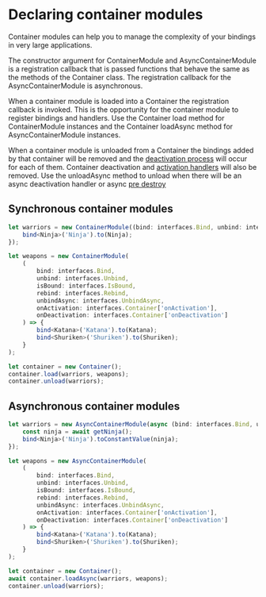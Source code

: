 # Declaring container modules

Container modules can help you to manage the complexity of your bindings in very large applications.

The constructor argument for ContainerModule and AsyncContainerModule is a registration callback that is passed functions that behave the same as the methods of the Container class. The registration callback for the AsyncContainerModule is asynchronous.

When a container module is loaded into a Container the registration callback is invoked. This is the opportunity for the container module to register bindings and handlers. Use the Container load method for ContainerModule instances and the Container loadAsync method for AsyncContainerModule instances.

When a container module is unloaded from a Container the bindings added by that container will be removed and the [deactivation process](../features-and-api/12_deactivation_handler.html) will occur for each of them. Container deactivation and [activation handlers](../features-and-api/11_activation_handler.html) will also be removed.
Use the unloadAsync method to unload when there will be an async deactivation handler or async [pre destroy](../features-and-api/26_pre_destroy.html)

## Synchronous container modules

```ts
let warriors = new ContainerModule((bind: interfaces.Bind, unbind: interfaces.Unbind) => {
	bind<Ninja>('Ninja').to(Ninja);
});

let weapons = new ContainerModule(
	(
		bind: interfaces.Bind,
		unbind: interfaces.Unbind,
		isBound: interfaces.IsBound,
		rebind: interfaces.Rebind,
		unbindAsync: interfaces.UnbindAsync,
		onActivation: interfaces.Container['onActivation'],
		onDeactivation: interfaces.Container['onDeactivation']
	) => {
		bind<Katana>('Katana').to(Katana);
		bind<Shuriken>('Shuriken').to(Shuriken);
	}
);

let container = new Container();
container.load(warriors, weapons);
container.unload(warriors);
```

## Asynchronous container modules

```ts
let warriors = new AsyncContainerModule(async (bind: interfaces.Bind, unbind: interfaces.Unbind) => {
	const ninja = await getNinja();
	bind<Ninja>('Ninja').toConstantValue(ninja);
});

let weapons = new AsyncContainerModule(
	(
		bind: interfaces.Bind,
		unbind: interfaces.Unbind,
		isBound: interfaces.IsBound,
		rebind: interfaces.Rebind,
		unbindAsync: interfaces.UnbindAsync,
		onActivation: interfaces.Container['onActivation'],
		onDeactivation: interfaces.Container['onDeactivation']
	) => {
		bind<Katana>('Katana').to(Katana);
		bind<Shuriken>('Shuriken').to(Shuriken);
	}
);

let container = new Container();
await container.loadAsync(warriors, weapons);
container.unload(warriors);
```
